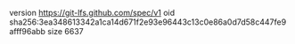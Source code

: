 version https://git-lfs.github.com/spec/v1
oid sha256:3ea348613342a1ca14d671f2e93e96443c13c0e86a0d7d58c447fe9afff96abb
size 6637
